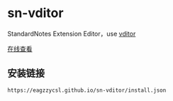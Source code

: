 # sn-vditor

StandardNotes Extension Editor，use [vditor](https://b3log.org/vditor/demo/index.html)

[在线查看](https://eagzzycsl.github.io/sn-vditor/hosted/index.html)

## 安装链接

```plain
https://eagzzycsl.github.io/sn-vditor/install.json
```
